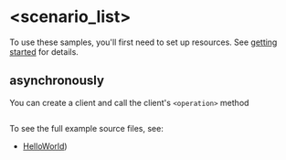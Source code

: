 # <scenario_list>

To use these samples, you'll first need to set up resources. See [getting started](https://github.com/Azure/azure-sdk-for-net/blob/main/sdk/contosowidgetmanager/Azure.Template.Widgetmanager/README.md#getting-started) for details.

## <scenario> asynchronously

You can create a client and call the client's `<operation>` method

```C# Snippet:Azure_Template_Widgetmanager_ScenarioAsync
```

To see the full example source files, see:
* [HelloWorld](https://github.com/Azure/azure-sdk-for-net/blob/main/sdk/contosowidgetmanager/Azure.Template.Widgetmanager/tests/Samples/Sample1_HelloWorldAsync.cs))

<!-- please refer to <https://github.com/Azure/azure-sdk-for-net/main/sdk/template/Azure.Template/samples/Sample1_HelloWorldAsync.md> to write sample readme file. -->